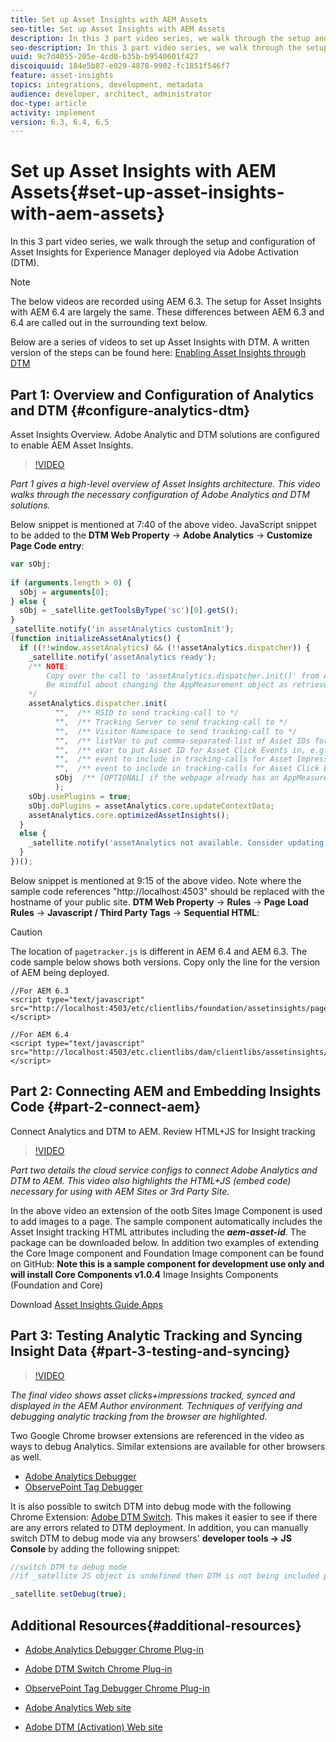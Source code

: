 ```yaml
---
title: Set up Asset Insights with AEM Assets
seo-title: Set up Asset Insights with AEM Assets
description: In this 3 part video series, we walk through the setup and configuration of Asset Insights for Experience Manager deployed via Adobe Activation (DTM).
seo-description: In this 3 part video series, we walk through the setup and configuration of Asset Insights for Experience Manager deployed via Adobe Activation (DTM).
uuid: 9c7d4055-205e-4cd0-b35b-b9540601f427
discoiquuid: 184e5b87-e029-4878-9902-fc1851f546f7
feature: asset-insights
topics: integrations, development, metadata
audience: developer, architect, administrator
doc-type: article
activity: implement
version: 6.3, 6.4, 6.5
---
```


# Set up Asset Insights with AEM Assets{#set-up-asset-insights-with-aem-assets}

In this 3 part video series, we walk through the setup and configuration of Asset Insights for Experience Manager deployed via Adobe Activation (DTM).

>[!NOTE]
>
>The below videos are recorded using AEM 6.3. The setup for Asset Insights with AEM 6.4 are largely the same. These differences between AEM 6.3 and 6.4 are called out in the surrounding text below.

Below are a series of videos to set up Asset Insights with DTM. A written version of the steps can be found here: [Enabling Asset Insights through DTM](https://helpx.adobe.com/experience-manager/6-4/assets/using/touch-ui-using-dtm-for-asset-insights.html)

## Part 1: Overview and Configuration of Analytics and DTM {#configure-analytics-dtm}

Asset Insights Overview. Adobe Analytic and DTM solutions are configured to enable AEM Asset Insights.

>[!VIDEO](https://video.tv.adobe.com/v/16419?quality=9)

*Part 1 gives a high-level overview of Asset Insights architecture. This video walks through the necessary configuration of Adobe Analytics and DTM solutions.*

Below snippet is mentioned at 7:40 of the above video. JavaScript snippet to be added to the **DTM Web Property** -&gt; **Adobe Analytics** -&gt; **Customize Page Code entry**:

```javascript
var sObj;
  
if (arguments.length > 0) {
  sObj = arguments[0];
} else {
  sObj = _satellite.getToolsByType('sc')[0].getS();
}
_satellite.notify('in assetAnalytics customInit');
(function initializeAssetAnalytics() {
  if ((!!window.assetAnalytics) && (!!assetAnalytics.dispatcher)) {
    _satellite.notify('assetAnalytics ready');
    /** NOTE:
        Copy over the call to 'assetAnalytics.dispatcher.init()' from Assets Pagetracker
        Be mindful about changing the AppMeasurement object as retrieved above.
    */
    assetAnalytics.dispatcher.init(
          "",  /** RSID to send tracking-call to */
          "",  /** Tracking Server to send tracking-call to */
          "",  /** Visitor Namespace to send tracking-call to */
          "",  /** listVar to put comma-separated-list of Asset IDs for Asset Impression Events in tracking-call, e.g. 'listVar1' */
          "",  /** eVar to put Asset ID for Asset Click Events in, e.g. 'eVar3' */
          "",  /** event to include in tracking-calls for Asset Impression Events, e.g. 'event8' */
          "",  /** event to include in tracking-calls for Asset Click Events, e.g. 'event7' */
          sObj  /** [OPTIONAL] if the webpage already has an AppMeasurement object, please include the object here. If unspecified, Pagetracker Core shall create its own AppMeasurement object */
          );
    sObj.usePlugins = true;
    sObj.doPlugins = assetAnalytics.core.updateContextData;
    assetAnalytics.core.optimizedAssetInsights();
  }
  else {
    _satellite.notify('assetAnalytics not available. Consider updating the Custom Page Code', 4);
  }
})();

```

Below snippet is mentioned at 9:15 of the above video. Note where the sample code references "http://localhost:4503" should be replaced with the hostname of your public site. **DTM Web Property** -&gt; **Rules** -&gt; **Page Load Rules** -&gt; **Javascript / Third Party Tags** -&gt; **Sequential HTML**:

>[!CAUTION]
>
>The location of `pagetracker.js` is different in AEM 6.4 and AEM 6.3. The code sample below shows both versions. Copy only the line for the version of AEM being deployed.

```
//For AEM 6.3
<script type="text/javascript" src="http://localhost:4503/etc/clientlibs/foundation/assetinsights/pagetracker.js"></script>

//For AEM 6.4
<script type="text/javascript" src="http://localhost:4503/etc.clientlibs/dam/clientlibs/assetinsights/pagetracker.js"></script>
```

## Part 2: Connecting AEM and Embedding Insights Code {#part-2-connect-aem}

Connect Analytics and DTM to AEM. Review HTML+JS for Insight tracking

>[!VIDEO](https://video.tv.adobe.com/v/16425/?quality=9)

*Part two details the cloud service configs to connect Adobe Analytics and DTM to AEM. This video also highlights the HTML+JS (embed code) necessary for using with AEM Sites or 3rd Party Site.*

In the above video an extension of the ootb Sites Image Component is used to add images to a page. The sample component automatically includes the Asset Insight tracking HTML attributes including the ***aem-asset-id***. The package can be downloaded below. In addition two examples of extending the Core Image component and Foundation Image component can be found on GitHub: **Note this is a sample component for development use only and will install Core Components v1.0.4**
[ ](https://github.com/Adobe-Marketing-Cloud/aem-guides/tree/master/asset-insights-guide)
Image Insights Components (Foundation and Core)

Download [Asset Insights Guide Apps](assets/asset-insights-guideuiapps-001-snapshot.zip)

## Part 3: Testing Analytic Tracking and Syncing Insight Data {#part-3-testing-and-syncing}

>[!VIDEO](https://video.tv.adobe.com/v/16426/?quality=9)

*The final video shows asset clicks+impressions tracked, synced and displayed in the AEM Author environment. Techniques of verifying and debugging analytic tracking from the browser are highlighted.*

Two Google Chrome browser extensions are referenced in the video as ways to debug Analytics. Similar extensions are available for other browsers as well.

* [Adobe Analytics Debugger](https://chrome.google.com/webstore/detail/adobe-analytics-debugger/bdingoflfadhnjohjaplginnpjeclmof?hl=en)
* [ObservePoint Tag Debugger](https://chrome.google.com/webstore/detail/observepoint-tag-debugger/daejfbkjipkgidckemjjafiomfeabemo?hl=en-US)

It is also possible to switch DTM into debug mode with the following Chrome Extension: [Adobe DTM Switch](https://chrome.google.com/webstore/detail/adobe-dtm-switch/nlgdemkdapolikbjimjajpmonpbpmipk?hl=en). This makes it easier to see if there are any errors related to DTM deployment. In addition, you can manually switch DTM to debug mode via any browsers' **developer tools -&gt; JS Console** by adding the following snippet:

```javascript
//switch DTM to debug mode
//if _satellite JS object is undefined then DTM is not being included properly

_satellite.setDebug(true);
```

## Additional Resources{#additional-resources}

* [Adobe Analytics Debugger Chrome Plug-in](https://chrome.google.com/webstore/detail/observepoint-tag-debugger/daejfbkjipkgidckemjjafiomfeabemo?hl=en-US)
* [Adobe DTM Switch Chrome Plug-in](https://chrome.google.com/webstore/detail/adobe-dtm-switch/nlgdemkdapolikbjimjajpmonpbpmipk?hl=en)
* [ObservePoint Tag Debugger Chrome Plug-in](https://chrome.google.com/webstore/detail/observepoint-tag-debugger/daejfbkjipkgidckemjjafiomfeabemo?hl=en-US)

* [Adobe Analytics Web site](https://sc.omniture.com)
* [Adobe DTM (Activation) Web site](https://dtm.adobe.com)


